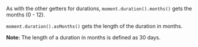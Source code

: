 As with the other getters for durations, `moment.duration().months()` gets the months (0 - 12).

`moment.duration().asMonths()` gets the length of the duration in months.

**Note:** The length of a duration in months is defined as 30 days.
